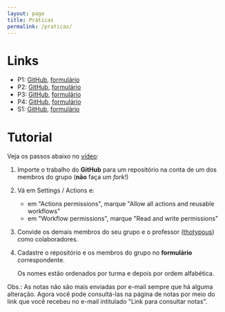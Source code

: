 ```yaml
---
layout: page
title: Práticas
permalink: /praticas/
---
```


# Links

* P1: [GitHub](https://github.com/thotypous/redes-p1), [formulário]()
* P2: [GitHub](https://github.com/thotypous/redes-p2), [formulário]()
* P3: [GitHub](https://github.com/thotypous/redes-p3), [formulário]()
* P4: [GitHub](https://github.com/thotypous/redes-p4), [formulário]()
* S1: [GitHub](https://github.com/thotypous/redes-s1), [formulário]()

# Tutorial

Veja os passos abaixo no [vídeo](https://youtu.be/JtQzTGoF8jM):

1. Importe o trabalho do **GitHub** para um repositório na conta de um dos membros do grupo (**não** faça um *fork*!)

2. Vá em Settings / Actions e:
   * em "Actions permissions", marque "Allow all actions and reusable workflows"
   * em "Workflow permissions", marque "Read and write permissions"

3. Convide os demais membros do seu grupo e o professor ([thotypous](https://GitHub.com/thotypous)) como colaboradores.

4. Cadastre o repositório e os membros do grupo no **formulário** correspondente.

   Os nomes estão ordenados por turma e depois por ordem alfabética.

Obs.: As notas não são mais enviadas por e-mail sempre que há alguma alteração. Agora você pode consultá-las na página de notas por meio do link que você recebeu no e-mail intitulado "Link para consultar notas".
